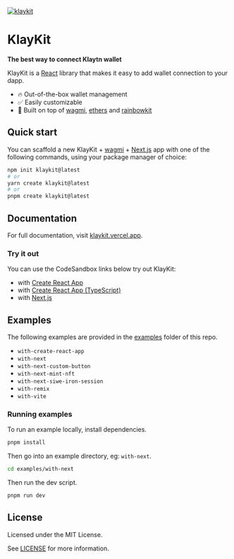 <a href="https://klaykit.vercel.app/">
  <img alt="klaykit" src="https://user-images.githubusercontent.com/372831/168174718-685980e0-391e-4621-94a1-29bf83979fa5.png" />
</a>

# KlayKit

**The best way to connect Klaytn wallet**

KlayKit is a [React](https://reactjs.org/) library that makes it easy to add wallet connection to your dapp.

- 🔥 Out-of-the-box wallet management
- ✅ Easily customizable
- 🦄 Built on top of [wagmi](https://github.com/tmm/wagmi), [ethers](https://docs.ethers.io) and [rainbowkit](https://github.com/rainbow-me/rainbowkit)

## Quick start

You can scaffold a new KlayKit + [wagmi](https://wagmi.sh) + [Next.js](https://nextjs.org) app with one of the following commands, using your package manager of choice:

```bash
npm init klaykit@latest
# or
yarn create klaykit@latest
# or
pnpm create klaykit@latest
```

## Documentation

For full documentation, visit [klaykit.vercel.app](https://klaykit.vercel.app/).

### Try it out

You can use the CodeSandbox links below try out KlayKit:

- with [Create React App](https://codesandbox.io/s/rainbowkit-create-react-app-1vwx1r)
- with [Create React App (TypeScript)](https://codesandbox.io/s/rainbowkit-create-typescript-app-xuxnqy)
- with [Next.js](https://codesandbox.io/s/rainbowkit-nextjs-gz890p)

## Examples

The following examples are provided in the [examples](./examples/) folder of this repo.

- `with-create-react-app`
- `with-next`
- `with-next-custom-button`
- `with-next-mint-nft`
- `with-next-siwe-iron-session`
- `with-remix`
- `with-vite`

### Running examples

To run an example locally, install dependencies.

```bash
pnpm install
```

Then go into an example directory, eg: `with-next`.

```bash
cd examples/with-next
```

Then run the dev script.

```bash
pnpm run dev
```

## License

Licensed under the MIT License.

See [LICENSE](./LICENSE) for more information.
